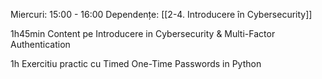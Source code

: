 Miercuri: 15:00 - 16:00 
Dependențe: [[2-4. Introducere în Cybersecurity]]

1h45min Content pe Introducere in Cybersecurity & Multi-Factor Authentication

1h Exercitiu practic cu Timed One-Time Passwords in Python